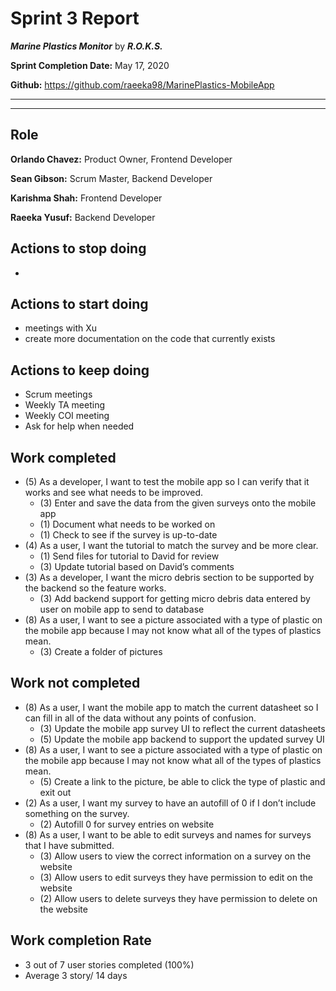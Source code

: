 # Sprint 3 Report

***Marine Plastics Monitor*** by ***R.O.K.S.***

**Sprint Completion Date:** May 17, 2020

**Github:** https://github.com/raeeka98/MarinePlastics-MobileApp

---

---

## Role

**Orlando Chavez:** Product Owner, Frontend Developer

**Sean Gibson:** Scrum Master, Backend Developer

**Karishma Shah:** Frontend Developer

**Raeeka Yusuf:** Backend Developer


## Actions to stop doing

- 

## Actions to start doing

- meetings with Xu
- create more documentation on the code that currently exists

## Actions to keep doing

- Scrum meetings
- Weekly TA meeting
- Weekly COI meeting
- Ask for help when needed


## Work completed
- (5) As a developer, I want to test the mobile app so I can verify that it works and see what needs to be improved.
  - (3) Enter and save the data from the given surveys onto the mobile app
  - (1) Document what needs to be worked on
  - (1) Check to see if the survey is up-to-date
- (4) As a user, I want the tutorial to match the survey and be more clear.
  - (1) Send files for tutorial to David for review
  - (3) Update tutorial based on David’s comments
- (3) As a developer, I want the micro debris section to be supported by the backend so the feature works.
  - (3) Add backend support for getting micro debris data entered by user on mobile app to send to database
- (8) As a user, I want to see a picture associated with a type of plastic on the mobile app because I may not know what all of the types of plastics mean.
  - (3) Create a folder of pictures


## Work not completed
- (8) As a user, I want the mobile app to match the current datasheet so I can fill in all of the data without any points of confusion.
  - (3) Update the mobile app survey UI to reflect the current datasheets
  - (5) Update the mobile app backend to support the updated survey UI
- (8) As a user, I want to see a picture associated with a type of plastic on the mobile app because I may not know what all of the types of plastics mean.
  - (5) Create a link to the picture, be able to click the type of plastic and exit out
- (2) As a user, I want my survey to have an autofill of 0 if I don’t include something on the survey.
  - (2) Autofill 0 for survey entries on website
- (8) As a user, I want to be able to edit surveys and names for surveys that I have submitted.
  - (3) Allow users to view the correct information on a survey on the website
  - (3) Allow users to edit surveys they have permission to edit on the website
  - (2) Allow users to delete surveys they have permission to delete on the website

## Work completion Rate

- 3 out of 7 user stories completed (100%)
- Average 3 story/ 14 days
